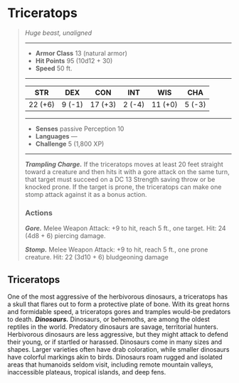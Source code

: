 # Triceratops
>*Huge beast, unaligned*
>___
>- **Armor Class** 13 (natural armor)
>- **Hit Points** 95 (10d12 + 30)
>- **Speed** 50 ft.
>___
>|STR|DEX|CON|INT|WIS|CHA|
>|:---:|:---:|:---:|:---:|:---:|:---:|
>|22 (+6)|9 (-1)|17 (+3)|2 (-4)|11 (+0)|5 (-3)|
>___
>- **Senses** passive Perception 10
>- **Languages** —
>- **Challenge** 5 (1,800 XP)
>___
>***Trampling Charge.*** If the triceratops moves at least 20 feet straight toward a creature and then hits it with a gore attack on the same turn, that target must succeed on a DC 13 Strength saving throw or be knocked prone. If the target is prone, the triceratops can make one stomp attack against it as a bonus action.  
>
>### Actions
>***Gore.*** Melee Weapon Attack: +9 to hit, reach 5 ft., one target. Hit: 24 (4d8 + 6) piercing damage.  
>
>***Stomp.*** Melee Weapon Attack: +9 to hit, reach 5 ft., one prone creature. Hit: 22 (3d10 + 6) bludgeoning damage
## Triceratops
One of the most aggressive of the herbivorous dinosaurs, a triceratops has a skull that flares out to form a protective plate of bone. With its great horns and formidable speed, a triceratops gores and tramples would-be predators to death.
***Dinosaurs.*** Dinosaurs, or behemoths, are among the oldest reptiles in the world. Predatory dinosaurs are savage, territorial hunters. Herbivorous dinosaurs are less aggressive, but they might attack to defend their young, or if startled or harassed.
Dinosaurs come in many sizes and shapes. Larger varieties often have drab coloration, while smaller dinosaurs have colorful markings akin to birds. Dinosaurs roam rugged and isolated areas that humanoids seldom visit, including remote mountain valleys, inaccessible plateaus, tropical islands, and deep fens.